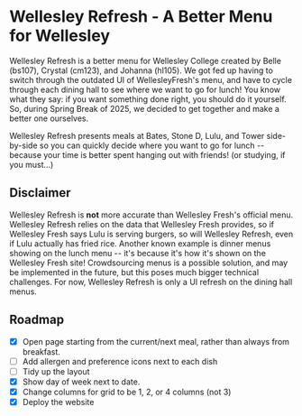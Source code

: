 # Wellesley Refresh - A Better Menu for Wellesley

Wellesley Refresh is a better menu for Wellesley College created by Belle (bs107), Crystal (cm123), and Johanna (hl105). We got fed up having to switch through the outdated UI of WellesleyFresh's menu, and have to cycle through each dining hall to see where we want to go for lunch! You know what they say: if you want something done right, you should do it yourself. So, during Spring Break of 2025, we decided to get together and make a better one ourselves.

Wellesley Refresh presents meals at Bates, Stone D, Lulu, and Tower side-by-side so you can quickly decide where you want to go for lunch -- because your time is better spent hanging out with friends! (or studying, if you must...)

## Disclaimer

Wellesley Refresh is **not** more accurate than Wellesley Fresh's official menu. Wellesley Refresh relies on the data that Wellesley Fresh provides, so if Wellesley Fresh says Lulu is serving burgers, so will Wellesley Refresh, even if Lulu actually has fried rice. Another known example is dinner menus showing on the lunch menu -- it's because it's how it's shown on the Wellesley Fresh site! Crowdsourcing menus is a possible solution, and may be implemented in the future, but this poses much bigger technical challenges. For now, Wellesley Refresh is only a UI refresh on the dining hall menus.

## Roadmap

- [x] Open page starting from the current/next meal, rather than always from breakfast.
- [ ] Add allergen and preference icons next to each dish
- [ ] Tidy up the layout
- [x] Show day of week next to date. 
- [x] Change columns for grid to be 1, 2, or 4 columns (not 3)
- [x] Deploy the website
